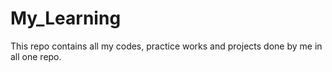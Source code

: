 # My_Learning
This repo contains all my codes, practice works and projects done by me in all one repo.
